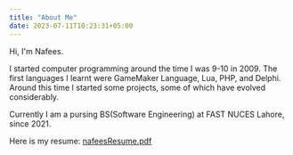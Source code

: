 ```yaml
---
title: "About Me"
date: 2023-07-11T10:23:31+05:00
---
```


Hi, I'm Nafees.

I started computer programming around the time I was 9-10 in 2009. The first
languages I learnt were GameMaker Language, Lua, PHP, and Delphi. Around this 
time I started some projects, some of which have evolved considerably.

Currently I am a pursing BS(Software Engineering) at FAST NUCES Lahore, since
2021.

Here is my resume: [nafeesResume.pdf](/nafeesResume.pdf)
